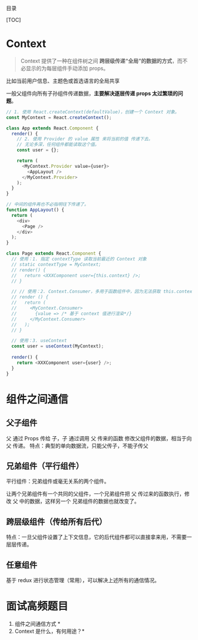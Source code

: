 目录

[TOC]

# Context
>Context 提供了一种在组件树之间 **跨层级传递“全局”的数据的方式**，而不必显示的为每层组件手动添加 props。

比如当前用户信息、主题色或首选语言的全局共享

一般父组件向所有子孙组件传递数据，**主要解决逐层传递 props 太过繁琐的问题**。

```js
// 1. 使用 React.createContext(defaultValue)，创建一个 Context 对象。
const MyContext = React.createContext();

class App extends React.Component {
  render() {
    // 2. 使用 Provider 的 value 属性 来将当前的值 传递下去。
    // 无论多深，任何组件都能读取这个值。
    const user = {};

    return (
      <MyContext.Provider value={user}>
        <AppLayout />
      </MyContext.Provider>
    );
  }
}

// 中间的组件再也不必指明往下传递了。
function AppLayout() {
  return (
    <div>
      <Page />
    </div>
  );
}

class Page extends React.Component {
  // 使用：1. 指定 contextType 读取当前最近的 Context 对象
  // static contextType = MyContext;
  // render() {
  //   return <XXXComponent user={this.context} />;
  // }

  // // 使用：2. Context.Consumer，多用于函数组件中，因为无法获取 this.context
  // render () {
  //   return (
  //     <MyContext.Consumer>
  //       {value => /* 基于 context 值进行渲染*/}
  //     </MyContext.Consumer>
  //   );
  // }

  // 使用：3. useContext
  const user = useContext(MyContext);
  
  render() {
    return <XXXComponent user={user} />;
  }
}
```


# 组件之间通信
## 父子组件

父 通过 Props 传给 子，子 通过调用 父 传来的函数 修改父组件的数据，相当于向 父 传递。
特点：典型的单向数据流，只能父传子，不能子传父


## 兄弟组件（平行组件）
平行组件：兄弟组件或毫无关系的两个组件。

让两个兄弟组件有一个共同的父组件，一个兄弟组件把 父 传过来的函数执行，修改 父 中的数据，这样另一个 兄弟组件的数据也就改变了。


## 跨层级组件（传给所有后代）

特点：一旦父组件设置了上下文信息，它的后代组件都可以直接拿来用，不需要一层层传递。

## 任意组件
基于 redux 进行状态管理（常用），可以解决上述所有的通信情况。


# 面试高频题目
1. 组件之间通信方式 *
2. Context 是什么，有何用途？*
